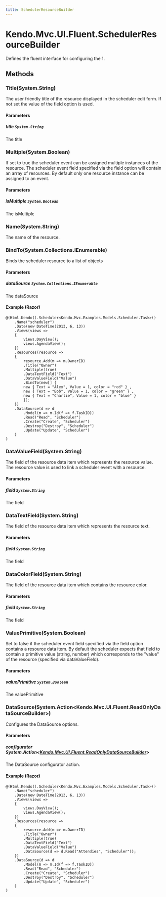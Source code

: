 ```yaml
---
title: SchedulerResourceBuilder
---
```


# Kendo.Mvc.UI.Fluent.SchedulerResourceBuilder
Defines the fluent interface for configuring the 1.




## Methods


### Title(System.String)
The user friendly title of the resource displayed in the scheduler edit form. If not set the value of the field option is used.


#### Parameters

##### title `System.String`
The title





### Multiple(System.Boolean)
If set to true the scheduler event can be assigned multiple instances of the resource. The scheduler event field specified via the field option will contain an array of resources. By default only one resource instance can be assigned to an event.


#### Parameters

##### isMultiple `System.Boolean`
The isMultiple





### Name(System.String)
The name of the resource.





### BindTo(System.Collections.IEnumerable)
Binds the scheduler resource to a list of objects


#### Parameters

##### dataSource `System.Collections.IEnumerable`
The dataSource




#### Example (Razor)
    @(Html.Kendo().Scheduler<Kendo.Mvc.Examples.Models.Scheduler.Task>()
        .Name("scheduler")
        .Date(new DateTime(2013, 6, 13))
        .Views(views =>
        {
            views.DayView();
            views.AgendaView();
        })
        .Resources(resource =>
        {
            resource.Add(m => m.OwnerID)
            .Title("Owner")
            .Multiple(true)
            .DataTextField("Text")
            .DataValueField("Value")
            .BindTo(new[] {
            new { Text = "Alex", Value = 1, color = "red" } ,
            new { Text = "Bob", Value = 1, color = "green" } ,
            new { Text = "Charlie", Value = 1, color = "blue" }
            });
        })
        .DataSource(d => d
            .Model(m => m.Id(f => f.TaskID))
            .Read("Read", "Scheduler")
            .Create("Create", "Scheduler")
            .Destroy("Destroy", "Scheduler")
            .Update("Update", "Scheduler")
        )
    )


### DataValueField(System.String)
The field of the resource data item which represents the resource value. The resource value is used to link a scheduler event with a resource.


#### Parameters

##### field `System.String`
The field





### DataTextField(System.String)
The field of the resource data item which represents the resource text.


#### Parameters

##### field `System.String`
The field





### DataColorField(System.String)
The field of the resource data item which contains the resource color.


#### Parameters

##### field `System.String`
The field





### ValuePrimitive(System.Boolean)
Set to false if the scheduler event field specified via the field option contains a resource data item. By default the scheduler expects that field to contain a primitive value (string, number) which corresponds to the "value" of the resource (specified via dataValueField).


#### Parameters

##### valuePrimitive `System.Boolean`
The valuePrimitive





### DataSource(System.Action\<Kendo.Mvc.UI.Fluent.ReadOnlyDataSourceBuilder\>)
Configures the DataSource options.


#### Parameters

##### configurator System.Action<[Kendo.Mvc.UI.Fluent.ReadOnlyDataSourceBuilder](/api/wrappers/aspnet-mvc/Kendo.Mvc.UI.Fluent/ReadOnlyDataSourceBuilder)>
The DataSource configurator action.




#### Example (Razor)
    @(Html.Kendo().Scheduler<Kendo.Mvc.Examples.Models.Scheduler.Task>()
        .Name("scheduler")
        .Date(new DateTime(2013, 6, 13))
        .Views(views =>
        {
            views.DayView();
            views.AgendaView();
        })
        .Resources(resource =>
        {
            resource.Add(m => m.OwnerID)
            .Title("Owner")
            .Multiple(true)
            .DataTextField("Text")
            .DataValueField("Value")
            .DataSource(d => d.Read("Attendies", "Scheduler"));
        })
        .DataSource(d => d
            .Model(m => m.Id(f => f.TaskID))
            .Read("Read", "Scheduler")
            .Create("Create", "Scheduler")
            .Destroy("Destroy", "Scheduler")
            .Update("Update", "Scheduler")
        )
    )



